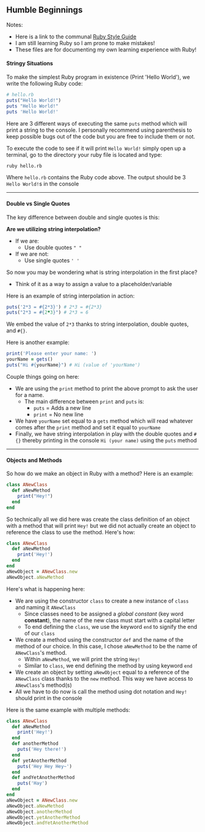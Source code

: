 ## Humble Beginnings
Notes:
- Here is a link to the communal [Ruby Style Guide](https://github.com/bbatsov/ruby-style-guide)
- I am still learning Ruby so I am prone to make mistakes!
- These files are for documenting my own learning experience with Ruby!

#### Stringy Situations
To make the simplest Ruby program in existence (Print 'Hello World'), we write the following Ruby code:
```Ruby
# hello.rb
puts("Hello World!")
puts "Hello World!"
puts 'Hello World!'
```
Here are 3 different ways of executing the same `puts` method which will print a string to the console. I personally recommend using parenthesis to keep possible bugs out of the code but you are free to include them or not.

To execute the code to see if it will print `Hello World!` simply open up a terminal, go to the directory your ruby file is located and type:
```BASH
ruby hello.rb
```
Where `hello.rb` contains the Ruby code above. The output should be 3 `Hello World!`s in the console

---

#### Double vs Single Quotes
The key difference between double and single quotes is this:

**Are we utilizing string interpolation?**
- If we are:
  - Use double quotes `" "`
- If we are not:
  - Use single quotes `' '`

So now you may be wondering what is string interpolation in the first place?
- Think of it as a way to assign a value to a placeholder/variable

Here is an example of string interpolation in action:
```Ruby
puts('2*3 = #{2*3}') # 2*3 = #{2*3}
puts("2*3 = #{2*3}") # 2*3 = 6
```
We embed the value of `2*3` thanks to string interpolation, double quotes, and `#{}`.

Here is another example:
```Ruby
print('Please enter your name: ')
yourName = gets()
puts("Hi #{yourName}") # Hi (value of 'yourName')
```
Couple things going on here:
- We are using the `print` method to print the above prompt to ask the user for a name.
  - The main difference between `print` and `puts` is:
    - `puts` = Adds a new line
    - `print` = No new line
- We have `yourName` set equal to a `gets` method which will read whatever comes after the `print` method and set it equal to `yourName`
- Finally, we have string interpolation in play with the double quotes and `#{}` thereby printing in the console `Hi (your name)` using the `puts` method

---

#### Objects and Methods
So how do we make an object in Ruby with a method? Here is an example:
```Ruby
class ANewClass
  def aNewMethod
    print("Hey!")
  end
end
```
So technically all we did here was create the class definition of an object with a method that will print `Hey!` but we did not actually create an object to reference the class to use the method. Here's how:
```Ruby
class ANewClass
  def aNewMethod
    print('Hey!')
  end
end
aNewObject = ANewClass.new
aNewObject.aNewMethod
```
Here's what is happening here:
- We are using the constructor `class` to create a new instance of `class` and naming it `ANewClass`
  - Since classes need to be assigned a *global constant* (key word **constant**), the name of the new class must start with a capital letter
  - To end defining the `class`, we use the keyword `end` to signify the end of our `class`
- We create a method using the constructor `def` and the name of the method of our choice. In this case, I chose `aNewMethod` to be the name of `ANewClass`'s method.
  - Within `aNewMethod`, we will print the string `Hey!`
  - Similar to `class`, we end defining the method by using keyword `end`
- We create an object by setting `aNewObject` equal to a reference of the `ANewClass` class thanks to the `new` method. This way we have access to `ANewClass`'s method(s)
- All we have to do now is call the method using dot notation and `Hey!` should print in the console

Here is the same example with multiple methods:
```Ruby
class ANewClass
  def aNewMethod
    print('Hey!')
  end
  def anotherMethod
    puts('Hey there!')
  end
  def yetAnotherMethod
    puts('Hey Hey Hey~')
  end
  def andYetAnotherMethod
    puts('Hay')
  end
end
aNewObject = ANewClass.new
aNewObject.aNewMethod
aNewObject.anotherMethod
aNewObject.yetAnotherMethod
aNewObject.andYetAnotherMethod
```
